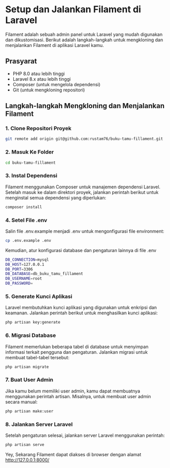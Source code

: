 # Setup dan Jalankan Filament di Laravel

Filament adalah sebuah admin panel untuk Laravel yang mudah digunakan dan dikustomisasi. Berikut adalah langkah-langkah untuk mengkloning dan menjalankan Filament di aplikasi Laravel kamu.

## Prasyarat

- PHP 8.0 atau lebih tinggi
- Laravel 8.x atau lebih tinggi
- Composer (untuk mengelola dependensi)
- Git (untuk mengkloning repositori)

## Langkah-langkah Mengkloning dan Menjalankan Filament

### 1. Clone Repositori Proyek

```bash
git remote add origin git@github.com:rustam76/buku-tamu-fillament.git

```
### 2. Masuk Ke Folder

```bash
cd buku-tamu-fillament

```

### 3. Instal Dependensi
Filament menggunakan Composer untuk manajemen dependensi Laravel. Setelah masuk ke dalam direktori proyek, jalankan perintah berikut untuk menginstal semua dependensi yang diperlukan:

```bash
composer install

```

### 4. Setel File .env
Salin file .env.example menjadi .env untuk mengonfigurasi file environment:
```bash
cp .env.example .env
```

Kemudian, atur konfigurasi database dan pengaturan lainnya di file .env

```bash
DB_CONNECTION=mysql
DB_HOST=127.0.0.1
DB_PORT=3306
DB_DATABASE=db_buku_tamu_fillament
DB_USERNAME=root
DB_PASSWORD=
```


### 5. Generate Kunci Aplikasi
Laravel membutuhkan kunci aplikasi yang digunakan untuk enkripsi dan keamanan. Jalankan perintah berikut untuk menghasilkan kunci aplikasi:

```bash
php artisan key:generate
```

### 6. Migrasi Database
Filament memerlukan beberapa tabel di database untuk menyimpan informasi terkait pengguna dan pengaturan. Jalankan migrasi untuk membuat tabel-tabel tersebut:

```bash
php artisan migrate
```

### 7. Buat User Admin
Jika kamu belum memiliki user admin, kamu dapat membuatnya menggunakan perintah artisan. Misalnya, untuk membuat user admin secara manual:
```bash
php artisan make:user
```

### 8. Jalankan Server Laravel
Setelah pengaturan selesai, jalankan server Laravel menggunakan perintah:

```bash
php artisan serve
```
Yey, Sekarang Filament dapat diakses di browser dengan alamat http://127.0.0.1:8000/
